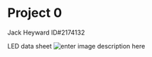 # Project 0
Jack Heyward ID#2174132

LED data sheet
![enter image description here](https://www.google.com/url?sa=i&rct=j&q=&esrc=s&source=images&cd=&cad=rja&uact=8&ved=2ahUKEwj7pODK0JXkAhWNfn0KHRjLBI4QjRx6BAgBEAQ&url=https://www.sparkfun.com/products/9592&psig=AOvVaw1Vvod4m_xjFFnhEawJBpy2&ust=1566534097094449)


<!--stackedit_data:
eyJoaXN0b3J5IjpbLTE5MTE3ODkyMzZdfQ==
-->